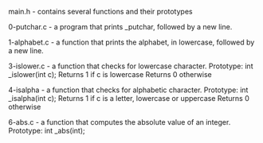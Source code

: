 main.h - contains several functions and their prototypes

0-putchar.c - a program that prints _putchar, followed by a new line.

1-alphabet.c - a function that prints the alphabet, in lowercase, followed by a new line.

3-islower.c - a function that checks for lowercase character.
	Prototype: int _islower(int c);
	Returns 1 if c is lowercase
	Returns 0 otherwise

4-isalpha - a function that checks for alphabetic character.
	Prototype: int _isalpha(int c);
	Returns 1 if c is a letter, lowercase or uppercase
	Returns 0 otherwise

6-abs.c - a function that computes the absolute value of an integer.
	Prototype: int _abs(int);
